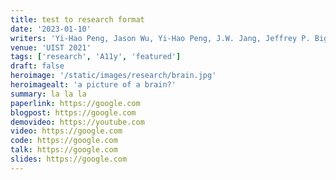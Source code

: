 ```yaml
---
title: test to research format
date: '2023-01-10'
writers: 'Yi-Hao Peng, Jason Wu, Yi-Hao Peng, J.W. Jang, Jeffrey P. Bigham, Amy Pavel, Jeffrey P. Bigham, Amy Pavel'
venue: 'UIST 2021'
tags: ['research', 'A11y', 'featured']
draft: false
heroimage: '/static/images/research/brain.jpg'
heroimagealt: 'a picture of a brain?'
summary: la la la
paperlink: https://google.com
blogpost: https://google.com
demovideo: https://youtube.com
video: https://google.com
code: https://google.com
talk: https://google.com
slides: https://google.com
---
```

